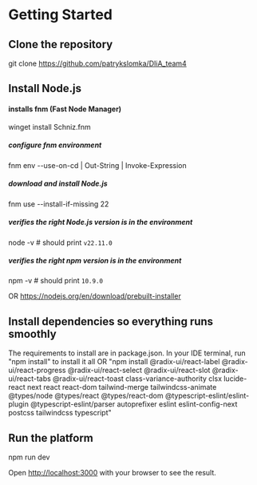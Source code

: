 # Getting Started
## Clone the repository
git clone https://github.com/patrykslomka/DIiA_team4

## Install Node.js
#### installs fnm (Fast Node Manager)
winget install Schniz.fnm

##### configure fnm environment
fnm env --use-on-cd | Out-String | Invoke-Expression

##### download and install Node.js
fnm use --install-if-missing 22

##### verifies the right Node.js version is in the environment
node -v # should print `v22.11.0`

##### verifies the right npm version is in the environment
npm -v # should print `10.9.0`

OR
https://nodejs.org/en/download/prebuilt-installer

## Install dependencies so everything runs smoothly
The requirements to install are in package.json. In your IDE terminal, run "npm install" to install it all OR "npm install @radix-ui/react-label @radix-ui/react-progress @radix-ui/react-select @radix-ui/react-slot @radix-ui/react-tabs @radix-ui/react-toast class-variance-authority clsx lucide-react next react react-dom tailwind-merge tailwindcss-animate @types/node @types/react @types/react-dom @typescript-eslint/eslint-plugin @typescript-eslint/parser autoprefixer eslint eslint-config-next postcss tailwindcss typescript"

## Run the platform
npm run dev


Open [http://localhost:3000](http://localhost:3000) with your browser to see the result.
